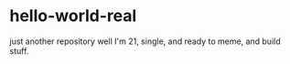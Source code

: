 # hello-world-real
just another repository
well I'm 21, single, and ready to meme, and build stuff.
